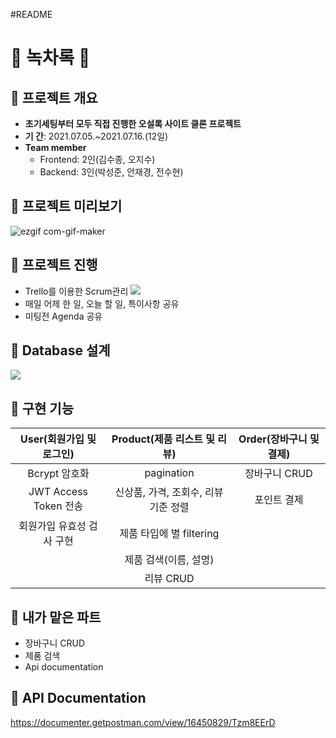 #README
# 🍵 녹차록 🍵

## 📍 프로젝트 개요
- **초기세팅부터 모두 직접 진행한 오설록 사이트 클론 프로젝트**
- **기 간**: 2021.07.05.~2021.07.16.(12일)
- **Team member**
  - Frontend: 2인(김수종, 오지수)
  - Backend: 3인(박성준, 안재경, 전수현)

## 📍 프로젝트 미리보기
![ezgif com-gif-maker](https://user-images.githubusercontent.com/74139727/126070910-dd2c6151-0245-436d-a2ab-12d2e0653079.gif)

## 📍 프로젝트 진행
- Trello를 이용한 Scrum관리
![](https://files.slack.com/files-pri/TH0U6FBTN-F028BUDCGTX/image.png)
- 매일 어제 한 일, 오늘 할 일, 특이사항 공유
- 미팅전 Agenda 공유 

## 📍 Database 설계
![](https://images.velog.io/images/anjaekk/post/47adf0ea-2c4f-48f1-b8cc-d6590b3cc62e/image.png)

## 📍 구현 기능
|User(회원가입 및 로그인)|Product(제품 리스트 및 리뷰)|Order(장바구니 및 결제)|
|:-:|:-:|:-:|
|Bcrypt 암호화|pagination|장바구니 CRUD|
|JWT Access Token 전송|신상품, 가격, 조회수, 리뷰 기준 정렬|포인트 결제|
|회원가입 유효성 검사 구현|제품 타입에 별 filtering|
||제품 검색(이름, 설명)|
||리뷰 CRUD||

## 📍 내가 맡은 파트
- 장바구니 CRUD
- 제품 검색
- Api documentation

## 📍 API Documentation
https://documenter.getpostman.com/view/16450829/Tzm8EErD

